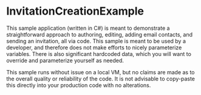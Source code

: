# InvitationCreationExample

This sample application (written in C#) is meant to demonstrate a straightforward approach to authoring, editing, adding email contacts, and sending an invitation, all via code.  This sample is meant to be used by a developer, and therefore does not make efforts to nicely parameterize variables.  There is also significant hardcoded data, which you will want to override and parameterize yourself as needed.

This sample runs without issue on a local VM, but no claims are made as to the overall quality or reliability of the code.  It is not advisable to copy-paste this directly into your production code with no alterations.
